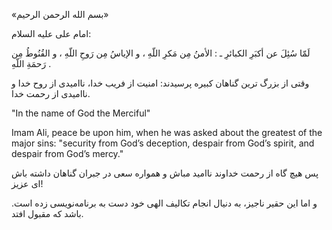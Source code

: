 «بسم الله الرحمن الرحیم»

امام على عليه السلام: 

لَمّا سُئِلَ عن أكبَرِ الكبائرِ ـ : الأمنُ مِن مَكرِ اللّهِ ، و الإياسُ مِن رَوحِ اللّهِ ، و القُنُوطُ مِن رَحمَةِ اللّهِ .

وقتی از بزرگ ترین گناهان کبیره پرسیدند: امنیت از فریب خدا، ناامیدی از روح خدا و ناامیدی از رحمت خدا.

"In the name of God the Merciful"

Imam Ali, peace be upon him, when he was asked about the greatest of the major sins:
"security from God’s deception, despair from God’s spirit, and despair from God’s mercy."

پس هیچ گاه از رحمت خداوند ناامید مباش و همواره سعی در جبران گناهان داشته باش ای عزیز!

و اما این حقیر ناجیز، به دنیال انجام تکالیف الهی خود دست به برنامه‌نویسی زده است. باشد که مقبول افتد.
